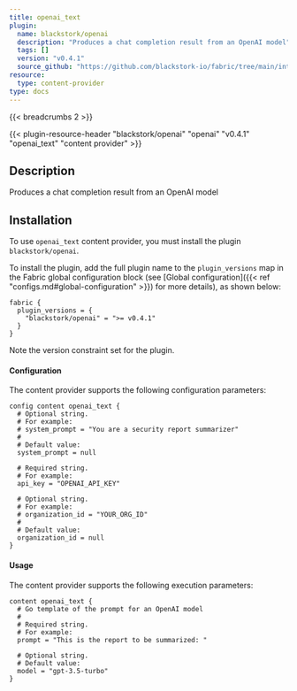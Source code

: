 ```yaml
---
title: openai_text
plugin:
  name: blackstork/openai
  description: "Produces a chat completion result from an OpenAI model"
  tags: []
  version: "v0.4.1"
  source_github: "https://github.com/blackstork-io/fabric/tree/main/internal/openai/"
resource:
  type: content-provider
type: docs
---
```


{{< breadcrumbs 2 >}}

{{< plugin-resource-header "blackstork/openai" "openai" "v0.4.1" "openai_text" "content provider" >}}

## Description
Produces a chat completion result from an OpenAI model

## Installation

To use `openai_text` content provider, you must install the plugin `blackstork/openai`.

To install the plugin, add the full plugin name to the `plugin_versions` map in the Fabric global configuration block (see [Global configuration]({{< ref "configs.md#global-configuration" >}}) for more details), as shown below:

```hcl
fabric {
  plugin_versions = {
    "blackstork/openai" = ">= v0.4.1"
  }
}
```

Note the version constraint set for the plugin.


#### Configuration

The content provider supports the following configuration parameters:

```hcl
config content openai_text {
  # Optional string.
  # For example:
  # system_prompt = "You are a security report summarizer"
  # 
  # Default value:
  system_prompt = null

  # Required string.
  # For example:
  api_key = "OPENAI_API_KEY"

  # Optional string.
  # For example:
  # organization_id = "YOUR_ORG_ID"
  # 
  # Default value:
  organization_id = null
}
```

#### Usage

The content provider supports the following execution parameters:

```hcl
content openai_text {
  # Go template of the prompt for an OpenAI model
  #
  # Required string.
  # For example:
  prompt = "This is the report to be summarized: "

  # Optional string.
  # Default value:
  model = "gpt-3.5-turbo"
}
```

